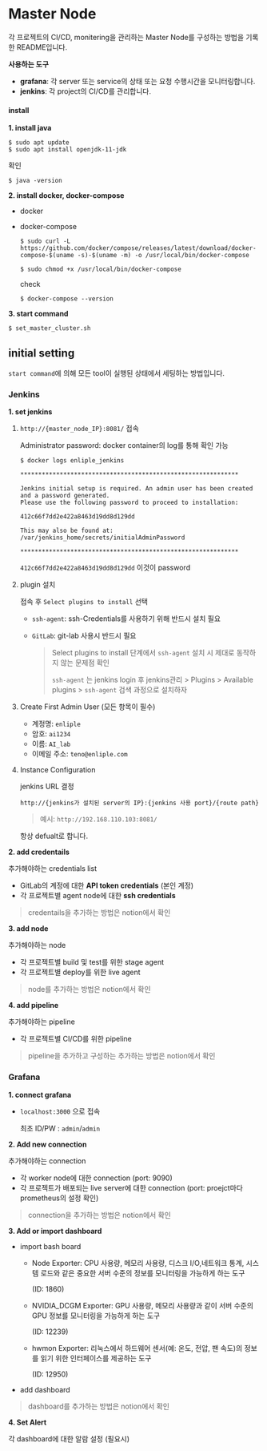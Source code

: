 # Master Node

각 프로젝트의 CI/CD, monitering을 관리하는 Master Node를 구성하는 방법을 기록한 README입니다.

**사용하는 도구**

- **grafana**: 각 server 또는 service의 상태 또는 요청 수행시간을 모니터링합니다.
- **jenkins**: 각 project의 CI/CD를 관리합니다.





#### install

**1. install java** 

```
$ sudo apt update
$ sudo apt install openjdk-11-jdk
```

확인

```
$ java -version
```

**2. install docker, docker-compose**

- docker

- docker-compose

  ```
  $ sudo curl -L https://github.com/docker/compose/releases/latest/download/docker-compose-$(uname -s)-$(uname -m) -o /usr/local/bin/docker-compose
  ```

  ```
  $ sudo chmod +x /usr/local/bin/docker-compose
  ```

  check

  ```
  $ docker-compose --version
  ```


**3. start command**

```
$ set_master_cluster.sh
```





## initial setting

`start command`에 의해 모든 tool이 실행된 상태에서 세팅하는 방법입니다.

### Jenkins

**1. set jenkins**

1. `http://{master_node_IP}:8081/` 접속

   Administrator password: docker container의 log를 통해 확인 가능

   ```
   $ docker logs enliple_jenkins
   ```

   ```
   *************************************************************
   
   Jenkins initial setup is required. An admin user has been created and a password generated.
   Please use the following password to proceed to installation:
   
   412c66f7dd2e422a8463d19dd8d129dd
   
   This may also be found at: /var/jenkins_home/secrets/initialAdminPassword
   
   *************************************************************
   ```

   `412c66f7dd2e422a8463d19dd8d129dd` 이것이 password

2. plugin 설치

   접속 후 `Select plugins to install` 선택

   - `ssh-agent`: ssh-Credentials를 사용하기 위해 반드시 설치 필요

   - `GitLab`: git-lab 사용시 반드시 필요

     > Select plugins to install 단계에서 `ssh-agent` 설치 시 제대로 동작하지 않는 문제점 확인
     >
     > `ssh-agent` 는 jenkins login 후  jenkins관리 > Plugins > Available plugins > `ssh-agent` 검색 과정으로 설치하자

3. Create First Admin User (모든 항목이 필수)

   - 계정명: `enliple`
   - 암호: `ai1234`
   - 이름: `AI_lab`
   - 이메일 주소: `teno@enliple.com`

4. Instance Configuration

   jenkins URL 결정

   `http://{jenkins가 설치된 server의 IP}:{jenkins 사용 port}/{route path}`

   > 예시: `http://192.168.110.103:8081/`

   항상 defualt로 합니다.

**2. add credentails**

추가해야하는 credentials list

- GitLab의 계정에 대한 **API token credentials** (본인 계정)
- 각 프로젝트별 agent node에 대한 **ssh credentials**

> credentails을 추가하는 방법은 notion에서 확인



**3. add node**

추가해야하는 node

- 각 프로젝트별 build 및 test를 위한 stage agent
- 각 프로젝트별 deploy를 위한 live agent

> node를 추가하는 방법은 notion에서 확인



**4. add pipeline**

추가해야하는 pipeline

- 각 프로젝트별 CI/CD를 위한 pipeline

> pipeline을 추가하고 구성하는 추가하는 방법은 notion에서 확인





### Grafana

**1. connect grafana**

- `localhost:3000` 으로 접속

  최초 ID/PW : `admin`/`admin`



**2. Add new connection**

추가해야하는 connection

- 각 worker node에 대한 connection (port: 9090)
- 각 프로젝트가 배포되는 live server에 대한 connection (port: proejct마다 prometheus의 설정 확인)

> connection을 추가하는 방법은 notion에서 확인



**3. Add or import dashboard**

- import bash board

  - Node Exporter: CPU 사용량, 메모리 사용량, 디스크 I/O,네트워크 통계, 시스템 로드와 같은 중요한 서버 수준의 정보를 모니터링을 가능하게 하는 도구

    (ID: 1860)

  - NVIDIA_DCGM Exporter:  GPU 사용량, 메모리 사용량과 같이 서버 수준의 GPU 정보를 모니터링을 가능하게 하는 도구

    (ID: 12239)

  - hwmon Exporter: 리눅스에서 하드웨어 센서(예: 온도, 전압, 팬 속도)의 정보를 읽기 위한 인터페이스를 제공하는 도구

    (ID: 12950)

- add dashboard

> dashboard를 추가하는 방법은 notion에서 확인



**4. Set Alert**

각 dashboard에 대한 알람 설정 (필요시)